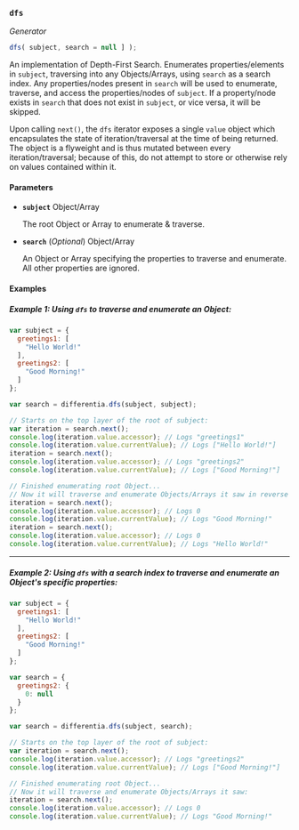 ### `dfs`

*Generator*
```JavaScript
dfs( subject, search = null ] );
```
An implementation of Depth-First Search. Enumerates properties/elements in `subject`, traversing into any Objects/Arrays, using `search` as a search index. Any properties/nodes present in `search` will be used to enumerate, traverse, and access the properties/nodes of `subject`. If a property/node exists in `search` that does not exist in `subject`, or vice versa, it will be skipped.

Upon calling `next()`, the `dfs` iterator exposes a single `value` object which encapsulates the state of iteration/traversal at the time of being returned. The object is a flyweight and is thus mutated between every iteration/traversal; because of this, do not attempt to store or otherwise rely on values contained within it.

#### Parameters
- **`subject`** Object/Array

  The root Object or Array to enumerate & traverse.

- **`search`** (*Optional*) Object/Array

  An Object or Array specifying the properties to traverse and enumerate. All other properties are ignored.

#### Examples

##### Example 1: Using `dfs` to traverse and enumerate an Object:

```JavaScript
var subject = {
  greetings1: [
    "Hello World!"
  ],
  greetings2: [
    "Good Morning!"
  ]
};

var search = differentia.dfs(subject, subject);

// Starts on the top layer of the root of subject:
var iteration = search.next();
console.log(iteration.value.accessor); // Logs "greetings1"
console.log(iteration.value.currentValue); // Logs ["Hello World!"]
iteration = search.next();
console.log(iteration.value.accessor); // Logs "greetings2"
console.log(iteration.value.currentValue); // Logs ["Good Morning!"]

// Finished enumerating root Object...
// Now it will traverse and enumerate Objects/Arrays it saw in reverse order:
iteration = search.next();
console.log(iteration.value.accessor); // Logs 0
console.log(iteration.value.currentValue); // Logs "Good Morning!"
iteration = search.next();
console.log(iteration.value.accessor); // Logs 0
console.log(iteration.value.currentValue); // Logs "Hello World!"
```

---

##### Example 2: Using `dfs` with a search index to traverse and enumerate an Object's *specific* properties:

```JavaScript
var subject = {
  greetings1: [
    "Hello World!"
  ],
  greetings2: [
    "Good Morning!"
  ]
};

var search = {
  greetings2: {
    0: null
  }
};

var search = differentia.dfs(subject, search);

// Starts on the top layer of the root of subject:
var iteration = search.next();
console.log(iteration.value.accessor); // Logs "greetings2"
console.log(iteration.value.currentValue); // Logs ["Good Morning!"]

// Finished enumerating root Object...
// Now it will traverse and enumerate Objects/Arrays it saw:
iteration = search.next();
console.log(iteration.value.accessor); // Logs 0
console.log(iteration.value.currentValue); // Logs "Good Morning!"
```
